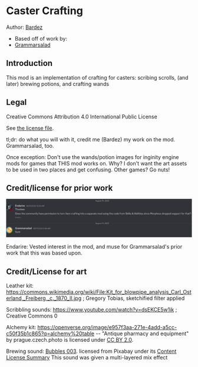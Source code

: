 # Caster Crafting
Author: [Bardez](https://github.com/BardezAnAvatar)
- Based off of work by:
- [Grammarsalad](https://github.com/Grammarsalad)


## Introduction
This mod is an implementation of crafting for casters: scribing scrolls, (and later) brewing potions, and crafting wands


## Legal
Creative Commons Attribution 4.0 International Public License

See [the license file](LICENSE.md).

tl;dr: do what you will with it, credit me (Bardez) my work on the mod. Grammarsalad, too.

Once exception: Don't use the wands/potion images for inginity engine mods for games that THIS mod works on. Why? I don't want the art
assets to be used in two places and get confusing. Other games? Go nuts!


## Credit/license for prior work
![image](./.markdown-assets/license-allowed.png)

Endarire: Vested interest in the mod, and muse for Grammarsalad's prior work that this was based upon.


## Credit/License for art
Leather kit: https://commons.wikimedia.org/wiki/File:Kit_for_blowpipe_analysis_Carl_Osterland,_Freiberg,_c._1870_II.jpg ; Gregory Tobias, sketchified filter applied

Scribbling sounds: https://www.youtube.com/watch?v=dsEKCE5w1ik ; Creative Commons 0

Alchemy kit: https://openverse.org/image/e957f3aa-271e-4add-a5cc-c50f35b1c865?q=alchemy%20table -- "Antique pharmacy and equipment" by prague.czech.photo is licensed under [CC BY 2.0](https://creativecommons.org/licenses/by/2.0/).

Brewing sound: [Bubbles 003](https://pixabay.com/sound-effects/bubbles-003-6397/). licensed from Pixabay under its [Content License Summary](https://pixabay.com/service/license-summary/) This sound was given a multi-layered mix effect
